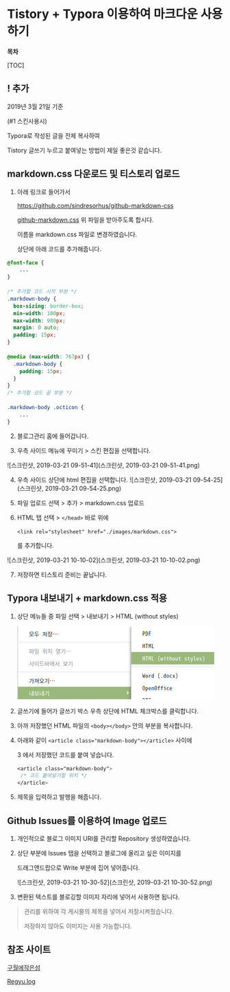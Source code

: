 # Tistory + Typora 이용하여 마크다운 사용하기



**목차**

[TOC]



## ! 추가

2019년 3월 21일 기준

(#1 스킨사용시)

Typora로 작성된 글을 전체 복사하여

Tistory 글쓰기 누르고 붙여넣는 방법이 제일 좋은것 같습니다.





## markdown.css 다운로드 및 티스토리 업로드



1. 아래 링크로 들어가서 

   https://github.com/sindresorhus/github-markdown-css

   [github-markdown.css](https://github.com/sindresorhus/github-markdown-css/blob/gh-pages/github-markdown.css) 위 파일을 받아주도록 합시다.

   

   이름을 markdown.css 파일로 변경하였습니다.

   상단에 아래 코드를 추가해줍니다.

```css
@font-face {
    ...
}

/* 추가할 코드 시작 부분 */
.markdown-body {
  box-sizing: border-box;
  min-width: 100px;
  max-width: 980px;
  margin: 0 auto;
  padding: 15px;
}

@media (max-width: 767px) {
  .markdown-body {
    padding: 15px;
  }
}
/* 추가할 코드 끝 부분 */

.markdown-body .octicon {
	...
}
```

2. 블로그관리 홈에 들어갑니다.

3. 우측 사이드 메뉴에 꾸미기 > 스킨 편집을 선택합니다.



![스크린샷, 2019-03-21 09-51-41](스크린샷, 2019-03-21 09-51-41.png)

4. 우측 사이드 상단에 html 편집을 선택합니다.  ![스크린샷, 2019-03-21 09-54-25](스크린샷, 2019-03-21 09-54-25.png)

5. 파일 업로드 선택 > 추가 > markdown.css 업로드

6. HTML 탭 선택 > `</head>` 바로 위에

    `<link rel="stylesheet" href="./images/markdown.css">`

   를 추가합니다.

![스크린샷, 2019-03-21 10-10-02](스크린샷, 2019-03-21 10-10-02.png)

7. 저장하면 티스토리 준비는 끝납니다.



## Typora 내보내기 + markdown.css 적용



1. 상단 메뉴들 중 파일 선택 > 내보내기 > HTML (without styles)

   ![2](2.png)

2. 글쓰기에 들어가 글쓰기 박스 우측 상단에 HTML 체크박스를 클릭합니다.

3. 아까 저장했던 HTML 파일의 `<body></body>`  안의 부분을 복사합니다.

4. 아래와 같이 `<article class="markdown-body"></article>` 사이에

   3 에서 저장했던 코드를 붙여 넣습니다.

   ```css
   <article class="markdown-body">
   	/* 코드 붙여넣기할 위치 */
   </article>
   ```

5. 제목을 입력하고 발행을 해줍니다.

   

## Github Issues를 이용하여 Image 업로드



1. 개인적으로 블로그 이미지 URI를 관리할 Repository 생성하였습니다.

2. 상단 부분에 Issues 탭을 선택하고 블로그에 올리고 싶은 이미지를 

   드래그앤드랍으로 Write 부분에 집어 넣어줍니다.

   ![스크린샷, 2019-03-21 10-30-52](스크린샷, 2019-03-21 10-30-52.png)

3. 변환된 텍스트를 블로깅할 이미지 자리에 넣어서 사용하면 됩니다.



> 관리를 위하여 각 게시물의 제목을 넣어서 저장시켜줬습니다.
>
> 저장하지 않아도 이미지는 사용 가능합니다.



## 참조 사이트

[구월에작은섬](https://marlinbar.tistory.com/69 "구월에작은섬")

[Regyu.log](https://regyu.tistory.com/2 "Regyu.log")

